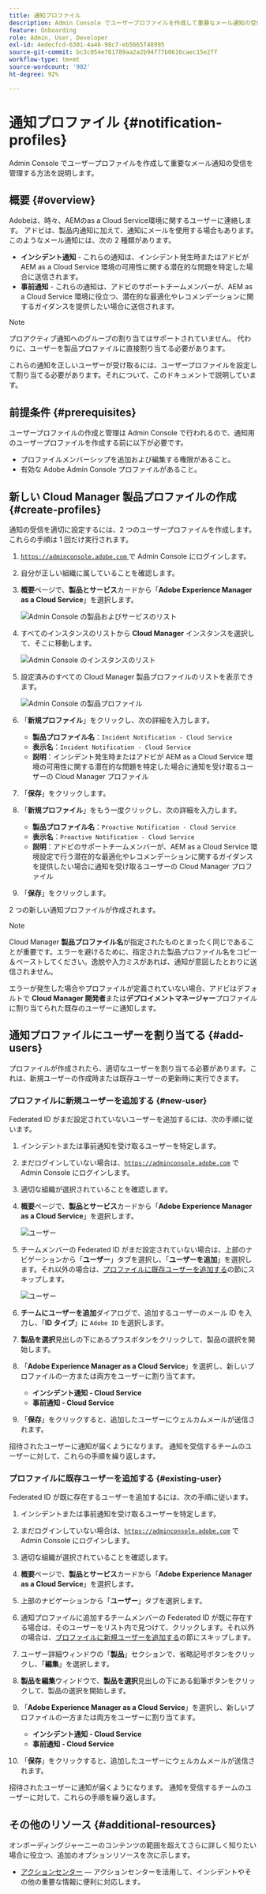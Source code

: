 ```yaml
---
title: 通知プロファイル
description: Admin Console でユーザープロファイルを作成して重要なメール通知の受信を管理する方法を説明します。
feature: Onboarding
role: Admin, User, Developer
exl-id: 4edecfcd-6301-4a46-98c7-eb5665f48995
source-git-commit: bc3c054e781789aa2a2b94f77b0616caec15e2ff
workflow-type: tm+mt
source-wordcount: '982'
ht-degree: 92%

---
```



# 通知プロファイル {#notification-profiles}

Admin Console でユーザープロファイルを作成して重要なメール通知の受信を管理する方法を説明します。

## 概要 {#overview}

Adobeは、時々、AEMのas a Cloud Service環境に関するユーザーに連絡します。 アドビは、製品内通知に加えて、通知にメールを使用する場合もあります。 このようなメール通知には、次の 2 種類があります。

* **インシデント通知** - これらの通知は、インシデント発生時またはアドビが AEM as a Cloud Service 環境の可用性に関する潜在的な問題を特定した場合に送信されます。
* **事前通知** - これらの通知は、アドビのサポートチームメンバーが、AEM as a Cloud Service 環境に役立つ、潜在的な最適化やレコメンデーションに関するガイダンスを提供したい場合に送信されます。

>[!NOTE]
>
>プロアクティブ通知へのグループの割り当てはサポートされていません。 代わりに、ユーザーを製品プロファイルに直接割り当てる必要があります。

これらの通知を正しいユーザーが受け取るには、ユーザープロファイルを設定して割り当てる必要があります。それについて、このドキュメントで説明しています。

## 前提条件 {#prerequisites}

ユーザープロファイルの作成と管理は Admin Console で行われるので、通知用のユーザープロファイルを作成する前に以下が必要です。

* プロファイルメンバーシップを追加および編集する権限があること。
* 有効な Adobe Admin Console プロファイルがあること。

## 新しい Cloud Manager 製品プロファイルの作成 {#create-profiles}

通知の受信を適切に設定するには、2 つのユーザープロファイルを作成します。 これらの手順は 1 回だけ実行されます。

1. [`https://adminconsole.adobe.com` ](https://adminconsole.adobe.com) で Admin Console にログインします。

1. 自分が正しい組織に属していることを確認します。

1. **概要**&#x200B;ページで、**製品とサービス**&#x200B;カードから「**Adobe Experience Manager as a Cloud Service**」を選択します。

   ![Admin Console の製品およびサービスのリスト](assets/products_services.png)

1. すべてのインスタンスのリストから **Cloud Manager** インスタンスを選択して、そこに移動します。

   ![Admin Console のインスタンスのリスト](assets/cloud_manager_instance.png)

1. 設定済みのすべての Cloud Manager 製品プロファイルのリストを表示できます。

   ![Admin Console の製品プロファイル](assets/cloud_manager_profiles.png)

1. 「**新規プロファイル**」をクリックし、次の詳細を入力します。

   * **製品プロファイル名**：`Incident Notification - Cloud Service`
   * **表示名**：`Incident Notification - Cloud Service`
   * **説明**：インシデント発生時またはアドビが AEM as a Cloud Service 環境の可用性に関する潜在的な問題を特定した場合に通知を受け取るユーザーの Cloud Manager プロファイル

1. 「**保存**」をクリックします。

1. 「**新規プロファイル**」をもう一度クリックし、次の詳細を入力します。

   * **製品プロファイル名**：`Proactive Notification - Cloud Service`
   * **表示名**：`Proactive Notification - Cloud Service`
   * **説明**：アドビのサポートチームメンバーが、AEM as a Cloud Service 環境設定で行う潜在的な最適化やレコメンデーションに関するガイダンスを提供したい場合に通知を受け取るユーザーの Cloud Manager プロファイル

1. 「**保存**」をクリックします。

2 つの新しい通知プロファイルが作成されます。

>[!NOTE]
>
>Cloud Manager **製品プロファイル名**&#x200B;が指定されたものとまったく同じであることが重要です。エラーを避けるために、指定された製品プロファイル名をコピー＆ペーストしてください。逸脱や入力ミスがあれば、通知が意図したとおりに送信されません。
>
>エラーが発生した場合やプロファイルが定義されていない場合、アドビはデフォルトで **Cloud Manager 開発者**&#x200B;または&#x200B;**デプロイメントマネージャー**&#x200B;プロファイルに割り当てられた既存のユーザーに通知します。

## 通知プロファイルにユーザーを割り当てる {#add-users}

プロファイルが作成されたら、適切なユーザーを割り当てる必要があります。これは、新規ユーザーの作成時または既存ユーザーの更新時に実行できます。

### プロファイルに新規ユーザーを追加する {#new-user}

Federated ID がまだ設定されていないユーザーを追加するには、次の手順に従います。

1. インシデントまたは事前通知を受け取るユーザーを特定します。

1. まだログインしていない場合は、[`https://adminconsole.adobe.com`](https://adminconsole.adobe.com) で Admin Console にログインします。

1. 適切な組織が選択されていることを確認します。

1. **概要**&#x200B;ページで、**製品とサービス**&#x200B;カードから「**Adobe Experience Manager as a Cloud Service**」を選択します。

   ![ユーザー](assets/product_services.png)

1. チームメンバーの Federated ID がまだ設定されていない場合は、上部のナビゲーションから「**ユーザー**」タブを選択し、「**ユーザーを追加**」を選択します。それ以外の場合は、[プロファイルに既存ユーザーを追加する](#existing-users)の節にスキップします。

   ![ユーザー](assets/cloud_manager_add_user.png)

1. **チームにユーザーを追加**&#x200B;ダイアログで、追加するユーザーのメール ID を入力し、「**ID タイプ**」に `Adobe ID` を選択します。

1. **製品を選択**&#x200B;見出しの下にあるプラスボタンをクリックして、製品の選択を開始します。 

1. 「**Adobe Experience Manager as a Cloud Service**」を選択し、新しいプロファイルの一方または両方をユーザーに割り当てます。

   * **インシデント通知 - Cloud Service**
   * **事前通知 - Cloud Service**

1. 「**保存**」をクリックすると、追加したユーザーにウェルカムメールが送信されます。

招待されたユーザーに通知が届くようになります。 通知を受信するチームのユーザーに対して、これらの手順を繰り返します。

### プロファイルに既存ユーザーを追加する {#existing-user}

Federated ID が既に存在するユーザーを追加するには、次の手順に従います。

1. インシデントまたは事前通知を受け取るユーザーを特定します。

1. まだログインしていない場合は、[`https://adminconsole.adobe.com`](https://adminconsole.adobe.com) で Admin Console にログインします。

1. 適切な組織が選択されていることを確認します。

1. **概要**&#x200B;ページで、**製品とサービス**&#x200B;カードから「**Adobe Experience Manager as a Cloud Service**」を選択します。

1. 上部のナビゲーションから「**ユーザー**」タブを選択します。

1. 通知プロファイルに追加するチームメンバーの Federated ID が既に存在する場合は、そのユーザーをリスト内で見つけて、クリックします。それ以外の場合は、[プロファイルに新規ユーザーを追加する](#add-user)の節にスキップします。

1. ユーザー詳細ウィンドウの「**製品**」セクションで、省略記号ボタンをクリックし、「**編集**」を選択します。

1. **製品を編集**&#x200B;ウィンドウで、**製品を選択**&#x200B;見出しの下にある鉛筆ボタンをクリックして、製品の選択を開始します。

1. 「**Adobe Experience Manager as a Cloud Service**」を選択し、新しいプロファイルの一方または両方をユーザーに割り当てます。

   * **インシデント通知 - Cloud Service**
   * **事前通知 - Cloud Service**

1. 「**保存**」をクリックすると、追加したユーザーにウェルカムメールが送信されます。

招待されたユーザーに通知が届くようになります。 通知を受信するチームのユーザーに対して、これらの手順を繰り返します。

## その他のリソース {#additional-resources}

オンボーディングジャーニーのコンテンツの範囲を超えてさらに詳しく知りたい場合に役立つ、追加のオプションリソースを次に示します。

* [アクションセンター](/help/operations/actions-center.md)  — アクションセンターを活用して、インシデントやその他の重要な情報に便利に対応します。
